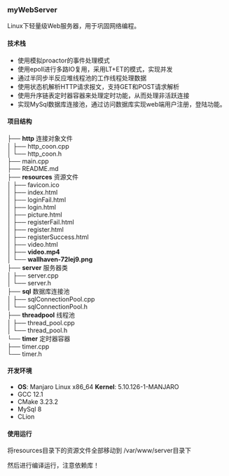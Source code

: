 ### myWebServer

Linux下轻量级Web服务器，用于巩固网络编程。

#### 技术栈

- 使用模拟proactor的事件处理模式
- 使用epoll进行多路IO复用，采用LT+ET的模式，实现并发
- 通过半同步半反应堆线程池的工作线程处理数据
- 使用状态机解析HTTP请求报文，支持GET和POST请求解析
- 使用升序链表定时器容器来处理定时功能，从而处理非活跃连接
- 实现MySql数据库连接池，通过访问数据库实现web端用户注册，登陆功能。

#### 项目结构

├── **http** 连接对象文件<br/>
│  ├── http_coon.cpp<br/> 
│  └── http_coon.h <br/>
├── main.cpp <br/>
├── README.md <br/>
├── **resources** 资源文件<br/>
│  ├── favicon.ico <br/>
│  ├── index.html <br/>
│  ├── loginFail.html <br/>
│  ├── login.html <br/>
│  ├── picture.html <br/>
│  ├── registerFail.html <br/>
│  ├── register.html <br/>
│  ├── registerSuccess.html<br/> 
│  ├── video.html <br/>
│  ├── **video.mp4** <br/>
│  └── **wallhaven-72lej9.png** <br/>
├── **server** 服务器类<br/>
│  ├── server.cpp <br/>
│  └── server.h <br/>
├── **sql** 数据库连接池<br/>
│  ├── sqlConnectionPool.cpp <br/>
│  └── sqlConnectionPool.h <br/>
├── **threadpool** 线程池<br/>
│  ├── thread_pool.cpp <br/>
│  └── thread_pool.h <br/>
└── **timer** 定时器容器<br/>
   ├── timer.cpp <br/>
   └── timer.h<br/>

#### 开发环境

- **OS**: Manjaro Linux x86_64 **Kernel**: 5.10.126-1-MANJARO
- GCC 12.1
- CMake 3.23.2
- MySql 8
- CLion

#### 使用运行

将resources目录下的资源文件全部移动到 /var/www/server目录下

然后进行编译运行，注意依赖库！